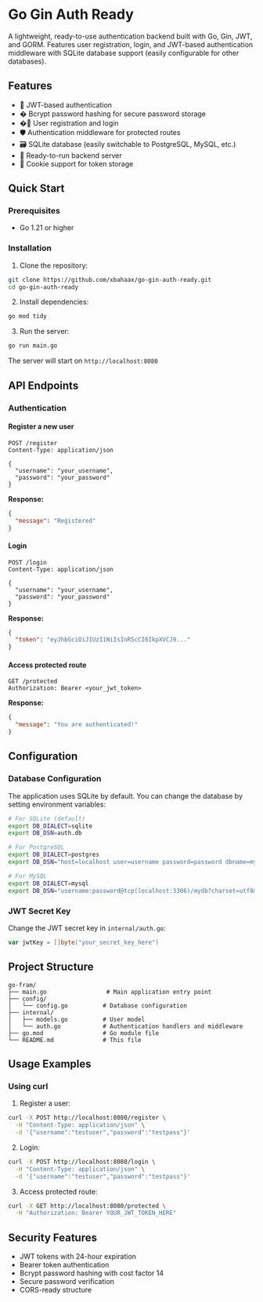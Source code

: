 # Go Gin Auth Ready

A lightweight, ready-to-use authentication backend built with Go, Gin, JWT, and GORM. Features user registration, login, and JWT-based authentication middleware with SQLite database support (easily configurable for other databases).

## Features

- 🔐 JWT-based authentication
- � Bcrypt password hashing for secure password storage
- �📝 User registration and login
- 🛡️ Authentication middleware for protected routes
- 🗃️ SQLite database (easily switchable to PostgreSQL, MySQL, etc.)
- 🚀 Ready-to-run backend server
- 🍪 Cookie support for token storage

## Quick Start

### Prerequisites
- Go 1.21 or higher

### Installation

1. Clone the repository:
```bash
git clone https://github.com/xbahaax/go-gin-auth-ready.git
cd go-gin-auth-ready
```

2. Install dependencies:
```bash
go mod tidy
```

3. Run the server:
```bash
go run main.go
```

The server will start on `http://localhost:8080`

## API Endpoints

### Authentication

#### Register a new user
```http
POST /register
Content-Type: application/json

{
  "username": "your_username",
  "password": "your_password"
}
```

**Response:**
```json
{
  "message": "Registered"
}
```

#### Login
```http
POST /login
Content-Type: application/json

{
  "username": "your_username",
  "password": "your_password"
}
```

**Response:**
```json
{
  "token": "eyJhbGciOiJIUzI1NiIsInR5cCI6IkpXVCJ9..."
}
```

#### Access protected route
```http
GET /protected
Authorization: Bearer <your_jwt_token>
```

**Response:**
```json
{
  "message": "You are authenticated!"
}
```

## Configuration

### Database Configuration

The application uses SQLite by default. You can change the database by setting environment variables:

```bash
# For SQLite (default)
export DB_DIALECT=sqlite
export DB_DSN=auth.db

# For PostgreSQL
export DB_DIALECT=postgres
export DB_DSN="host=localhost user=username password=password dbname=mydb port=5432 sslmode=disable"

# For MySQL
export DB_DIALECT=mysql
export DB_DSN="username:password@tcp(localhost:3306)/mydb?charset=utf8mb4&parseTime=True&loc=Local"
```

### JWT Secret Key

Change the JWT secret key in `internal/auth.go`:
```go
var jwtKey = []byte("your_secret_key_here")
```

## Project Structure

```
go-fram/
├── main.go                 # Main application entry point
├── config/
│   └── config.go          # Database configuration
├── internal/
│   ├── models.go          # User model
│   └── auth.go            # Authentication handlers and middleware
├── go.mod                 # Go module file
└── README.md              # This file
```

## Usage Examples

### Using curl

1. Register a user:
```bash
curl -X POST http://localhost:8080/register \
  -H "Content-Type: application/json" \
  -d '{"username":"testuser","password":"testpass"}'
```

2. Login:
```bash
curl -X POST http://localhost:8080/login \
  -H "Content-Type: application/json" \
  -d '{"username":"testuser","password":"testpass"}'
```

3. Access protected route:
```bash
curl -X GET http://localhost:8080/protected \
  -H "Authorization: Bearer YOUR_JWT_TOKEN_HERE"
```

## Security Features

- JWT tokens with 24-hour expiration
- Bearer token authentication
- Bcrypt password hashing with cost factor 14
- Secure password verification
- CORS-ready structure
